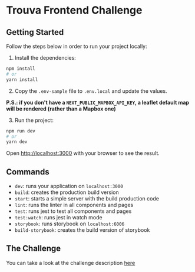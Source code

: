 # Trouva Frontend Challenge

<!-- ![ci](https://github.com/lcnogueira/nextjs-boilerplate/workflows/ci/badge.svg) -->

## Getting Started

Follow the steps below in order to run your project locally:

1. Install the dependencies:

```bash
npm install
# or
yarn install
```

2. Copy the `.env-sample` file to `.env.local` and update the values.

**P.S.: if you don't have a `NEXT_PUBLIC_MAPBOX_API_KEY`, a leaflet default map will be rendered (rather than a Mapbox one)**

3. Run the project:

```bash
npm run dev
# or
yarn dev
```

Open [http://localhost:3000](http://localhost:3000) with your browser to see the result.

## Commands

- `dev`: runs your application on `localhost:3000`
- `build`: creates the production build version
- `start`: starts a simple server with the build production code
- `lint`: runs the linter in all components and pages
- `test`: runs jest to test all components and pages
- `test:watch`: runs jest in watch mode
- `storybook`: runs storybook on `localhost:6006`
- `build-storybook`: creates the build version of storybook

## The Challenge

You can take a look at the challenge description [here](https://github.com/Trouva/product-technical-tests/blob/master/challenges/Engineer.front_end.lvl1.md)

